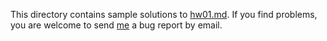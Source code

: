 This directory contains sample solutions to [hw01.md](hw01.md).  If you find
problems, you are welcome to send <a
href="mailto:day@informatik.uni-marbug.de">me</a> a bug report by email.

